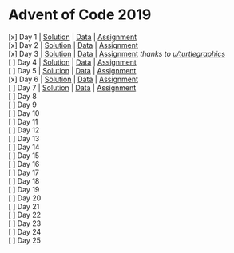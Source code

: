 # Advent of Code 2019  

[x] Day 1  | [Solution](2019/Day1.R) | [Data](2019/data/Day1.txt) | [Assignment](2019/assignments/Day1.md)  
[x] Day 2  | [Solution](2019/Day2.R) | [Data](2019/data/Day2.txt) | [Assignment](2019/assignments/Day2.md)  
[x] Day 3  | [Solution](2019/Day3.R) | [Data](2019/data/Day3.txt) | [Assignment](2019/assignments/Day3.md) *thanks to [u/turtlegraphics](https://www.reddit.com/user/turtlegraphics/)*    
[ ] Day 4  | [Solution](2019/Day4.R) | [Data](2019/data/Day4.txt) | [Assignment](2019/assignments/Day4.md)  
[ ] Day 5  | [Solution](2019/Day5.R) | [Data](2019/data/Day5.txt) | [Assignment](2019/assignments/Day5.md)  
[x] Day 6  | [Solution](2019/Day6.R) | [Data](2019/data/Day6.txt) | [Assignment](2019/assignments/Day6.md)  
[ ] Day 7  | [Solution](2019/Day7.R) | [Data](2019/data/Day7.txt) | [Assignment](2019/assignments/Day7.md)  
[ ] Day 8  
[ ] Day 9  
[ ] Day 10  
[ ] Day 11  
[ ] Day 12  
[ ] Day 13  
[ ] Day 14  
[ ] Day 15  
[ ] Day 16  
[ ] Day 17  
[ ] Day 18  
[ ] Day 19  
[ ] Day 20  
[ ] Day 21  
[ ] Day 22  
[ ] Day 23  
[ ] Day 24  
[ ] Day 25  
